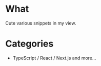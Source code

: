 # What

Cute various snippets in my view.

# Categories

- TypeScript / React / Next.js and more...
